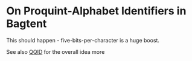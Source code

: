 # On Proquint-Alphabet Identifiers in Bagtent

This should happen - five-bits-per-character is a huge boost.

See also [QQID](afc8a2a9-46e6-479f-89d3-60598062951c.md) for the overall idea more
